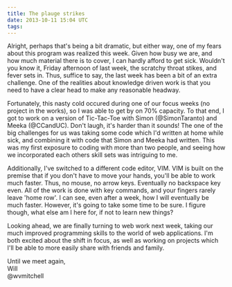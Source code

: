 ```yaml
---
title: The plauge strikes
date: 2013-10-11 15:04 UTC
tags:
---
```


Alright, perhaps that's being a bit dramatic, but either way, one of my fears
about this program was realized this week. Given how busy we are, and how much
material there is to cover, I can hardly afford to get sick. Wouldn't you know
it, Friday afternoon of last week, the scratchy throat stikes, and fever sets
in. Thus, suffice to say, the last week has been a bit of an extra challenge.
One of the realities about knowledge driven work is that you need to have
a clear head to make any reasonable headway.

Fortunately, this nasty cold occured during one of our focus weeks (no project
in the works), so I was able to get by on 70% capacity. To that end, I got to
work on a version of Tic-Tac-Toe with Simon (@SimonTaranto) and Meeka
(@CCandUC). Don't laugh, it's harder than it sounds! The one of the big
challenges for us was taking some code which I'd written at home while sick,
and combining it with code that Simon and Meeka had written. This was my first
exposure to coding with more than two people, and seeing how we incorporated
each others skill sets was intriguing to me.

Additionally, I've switched to a different code editor, VIM. VIM is built on the
premise that if you don't have to move your hands, you'll be able to work much
faster. Thus, no mouse, no arrow keys. Eventually no backspace key even. All of
the work is done with key commands, and your fingers rarely leave 'home row'.
I can see, even after a week, how I will eventually be much faster. However,
it's going to take some time to be sure. I figure though, what else am I here
for, if not to learn new things?

Looking ahead, we are finally turning to web work next week, taking our much
improved programming skills to the world of web applications. I'm both excited
about the shift in focus, as well as working on projects which I'll be able to
more easily share with friends and family.

Until we meet again,    
Will    
@wvmitchell
